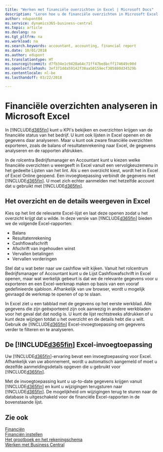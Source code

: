 ```yaml
---
title: "Werken met financiële overzichten in Excel | Microsoft Docs"
description: "Leren hoe u de financiële overzichten in Microsoft Excel kunt openen vanuit Business Central voor een betere analyse."
author: edupont04
ms.service: dynamics365-business-central
ms.topic: article
ms.devlang: na
ms.tgt_pltfrm: na
ms.workload: na
ms.search.keywords: accountant, accounting, financial report
ms.date: 10/01/2018
ms.author: edupont
ms.translationtype: HT
ms.sourcegitcommit: d7fb34e1c9428a64c71ff47be8bcff174649c00d
ms.openlocfilehash: 3ef371dda59142f38aa50159ecf305880d34529b
ms.contentlocale: nl-be
ms.lasthandoff: 03/22/2018

---
```

# <a name="analyzing-financial-statements-in-microsoft-excel"></a>Financiële overzichten analyseren in Microsoft Excel
In [!INCLUDE[d365fin](includes/d365fin_md.md)] kunt u KPI's bekijken en overzichten krijgen van de financiële status van het bedrijf. U kunt ook lijsten in Excel openen en de gegevens daar analyseren. Maar u kunt ook zware financiële overzichten exporteren, zoals de balans of resultatenrekening naar Excel, de gegevens analyseren en de rapporten afdrukken.  

In de rolcentra Bedrijfsmanager en Accountant kunt u kiezen welke financiële overzichten u weergeeft in Excel vanuit een vervolgkeuzemenu in het gedeelte Lijsten van het lint. Als u een overzicht kiest, wordt het in Excel of Excel Online geopend. Een invoegtoepassing verbindt de gegevens met [!INCLUDE[d365fin](includes/d365fin_md.md)]. U moet zich echter aanmelden met hetzelfde account dat u gebruikt met [!INCLUDE[d365fin](includes/d365fin_md.md)].  

## <a name="getting-the-overview-and-the-details-in-excel"></a>Het overzicht en de details weergeven in Excel
Kies op het lint de relevante Excel-lijst en laat deze openen zodat u het overzicht krijgt dat u wilde. In deze versie van [!INCLUDE[d365fin](includes/d365fin_md.md)] bieden we de volgende Excel-rapporten:

- Balans  
- Resultatenrekening  
- Cashflowafschrift  
- Afschrift van ingehouden winst  
- Vervallen betalingen  
- Vervallen vorderingen  

Stel dat u wat beter naar uw cashflow wilt kijken. Vanuit het rolcentrum Bedrijfsmanager of Accountant kunt u de Lijst Cashflowafschrift in Excel openen, maar wat werkelijk gebeurt is dat we de relevante gegevens voor u exporteren en een Excel-werkmap maken op basis van een vooraf gedefinieerde sjabloon. Afhankelijk van uw browser, wordt u mogelijk gevraagd de werkmap te openen of op te slaan.  

In Excel ziet u een tabblad met de gegevens op het eerste werkblad. Alle gegevens die zijn geëxporteerd zijn ook aanwezig in andere werkbladen voor het geval dat dat nodig is. U kunt de lijst rechtstreeks afdrukken of u kunt deze wijzigen totdat u het overzicht en de details hebt die u wilt. Gebruik de [!INCLUDE[d365fin](includes/d365fin_md.md)] Excel-invoegtoepassing om gegevens verder te filteren en te analyseren.  

## <a name="the-included365finincludesd365finmdmd-excel-add-in"></a>De [!INCLUDE[d365fin](includes/d365fin_md.md)] Excel-invoegtoepassing
Uw [!INCLUDE[d365fin](includes/d365fin_md.md)]-ervaring bevat een invoegtoepassing voor Excel. Afhankelijk van uw abonnement, wordt u automatisch aangemeld of moet u dezelfde aanmeldingsdetails opgeven die u gebruikt voor [!INCLUDE[d365fin](includes/d365fin_md.md)].  

Met de invoegtoepassing kunt u up-to-date gegevens krijgen vanuit [!INCLUDE[d365fin](includes/d365fin_md.md)] en kunt u wijzigingen terugsturen naar [!INCLUDE[d365fin](includes/d365fin_md.md)]. De mogelijkheid om wijzigingen terug te sturen naar de database is uitgeschakeld voor de financiële Excel-rapporten in de bovenstaande lijst.  

## <a name="see-also"></a>Zie ook
[Financiën](finance.md)  
[Financiën instellen](finance-setup-finance.md)  
[Het grootboek en het rekeningschema](finance-general-ledger.md)  
[Werken met Business Central](ui-work-product.md)  

